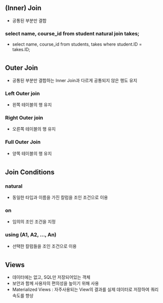 ## (Inner) Join
- 공통된 부분만 결합
### select name, course_id from student natural join takes;
- select name, course_id from students, takes where student.ID = takes.ID;

#
## Outer Join
- 공통된 부분만 결합하는 Inner Join과 다르게 공통되지 않은 행도 유지
### Left Outer join
- 왼쪽 테이블의 행 유지
### Right Outer join
- 오른쪽 테이블의 행 유지
### Full Outer Join
- 양쪽 테이블의 행 유지

#
## Join Conditions
### natural
- 동일한 타입과 이름을 가진 칼럼을 조인 조건으로 이용
### on <predicate>
- 임의의 조인 조건을 지정
### using (A1, A2, ..., An)
- 선택한 칼럼들을 조인 조건으로 이용

#
## Views
- 데이터에는 없고, SQL만 저장되어있는 객체
- 보안과 함께 사용자의 편의성을 높이기 위해 사용
- Materialized Views : 자주사용되는 View의 결과를 실제 데이터로 저장하여 쿼리 속도를 향상